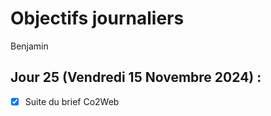 # Objectifs journaliers

Benjamin

## Jour 25 (Vendredi 15 Novembre 2024) :

- [x] Suite du brief Co2Web
